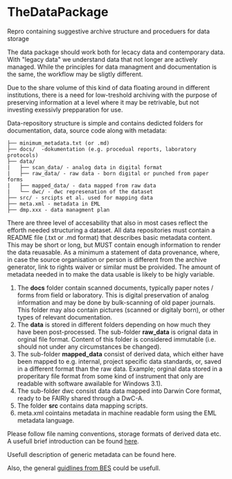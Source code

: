# TheDataPackage
Repro containing suggestive archive structure and proceduers for data storage

The data package should work both for lecacy data and contemporary data. With "legacy data" we understand data that not longer are actively managed. While the principles for data managment and documentation is the same, the workflow may be sligtly different.  

Due to the share volume of this kind of data floating around in different institutions, there is a need for low-treshold archiving with the purpose of preserving information at a level where it may be retrivable, but not investing exessivly prepparation for use. 

Data-repository structure is simple and contains dedicted folders for documentation, data, source code along with metadata:

```
├── minimum_metadata.txt (or .md)
├── docs/  -dokumentation (e.g. procedual reports, laboratory protocols)
├── data/ 
|   ├── scan_data/ - analog data in digital format
|   ├── raw_data/ - raw data - born digital or punched from paper forms
|   ├── mapped_data/ - data mapped from raw data 
|   └── dwc/ - dwc represenation of the dataset
├── src/ - srcipts et al. used for mapping data
├── meta.xml - metadata in EML
├── dmp.xxx - data managment plan

```

There are three level of accesability that also in most cases reflect the efforth needed structuring a dataset. All data repositories must contain a README file (.txt or .md format) that describes basic metadata content. This may be short or long, but MUST contain enough information to render the data reuasable. As a minimum a statement of data provenance, where, in case the source organisation or person is different from the archive generator, link to rights waiver or similar must be proivided. The amount of metadata needed in to make the data usable is likely to be higly variable.

1. The **docs** folder contain scanned documents, typically paper notes / forms from field or laboratory. This is digital preservation of analog information and may be done by bulk-scanning of old paper journals. This folder may also contain pictures (scanned or digitaly born), or other types of relevant documentation.
2. The **data** is stored in different folders depending on how much they have been post-processed. The sub-folder **raw_data** is orignal data in orginal file format. Content of this folder is considered immutable (i.e. should not under any circumstances be changed).
3. The sub-folder **mapped_data** consist of derived data, which either have been mapped to e.g. internal, project specific data standards, or, saved in a different format than the raw data. Example; orginal data stored in a properitary file format from some kind of instrument that only are readable with software awailable for Windows 3.1). 
4. The sub-folder dwc consist data data mapped into Darwin Core format, ready to be FAIRly shared through a DwC-A. 
5. The folder **src** contains data mapping scripts. 
6. meta.xml cointains metadata in machine readable form using the EML metadata language. 


Please follow file naming conventions, storage formats of derived data etc. A usefull brief introduction can be found [here](https://site.uit.no/dataverseno/deposit/prepare/). 

Usefull description of generic metadata can be found here.

Also, the general [guidlines from BES](https://www.britishecologicalsociety.org/wp-content/uploads/Publ_Data-Management-Booklet.pdf) could be usefull.
